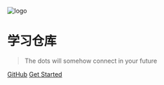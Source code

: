 ![logo]()

# 学习仓库

> The dots will somehow connect in your future


[GitHub](https://github.com/docsifyjs/docsify/)
[Get Started](README)